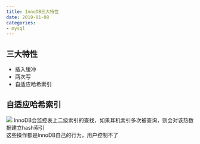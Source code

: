 ```yaml
--- 
title: InnoDB三大特性
date: 2019-01-08
categories: 
- mysql   
---
```

## 三大特性
* 插入缓冲
* 两次写
* 自适应哈希索引

## 自适应哈希索引
![](https://cdn.jsdelivr.net/gh/nber1994/fu0k@master/uPic/20181102200713773_1016629773.png)
InnoDB会监控表上二级索引的查找，如果耳机索引多次被查询，则会对该热数据建立hash索引  
这些操作都是InnoDB自己的行为，用户控制不了
